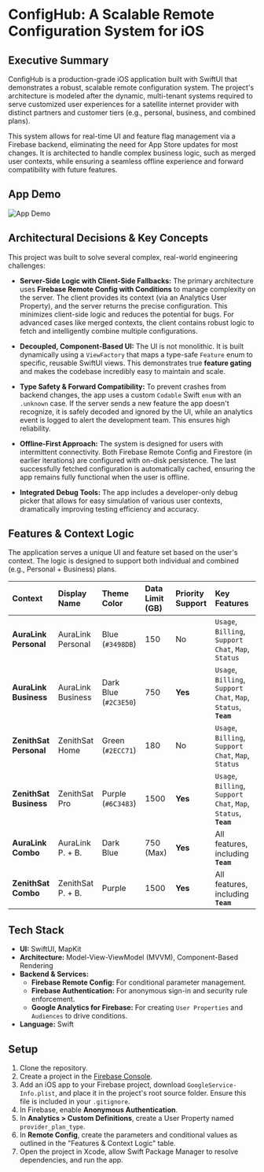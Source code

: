 # ConfigHub: A Scalable Remote Configuration System for iOS

## Executive Summary

ConfigHub is a production-grade iOS application built with SwiftUI that demonstrates a robust, scalable remote configuration system. The project's architecture is modeled after the dynamic, multi-tenant systems required to serve customized user experiences for a satellite internet provider with distinct partners and customer tiers (e.g., personal, business, and combined plans).

This system allows for real-time UI and feature flag management via a Firebase backend, eliminating the need for App Store updates for most changes. It is architected to handle complex business logic, such as merged user contexts, while ensuring a seamless offline experience and forward compatibility with future features.

## App Demo

![App Demo](https://media.giphy.com/media/CKlzLlOEYqf3Tlur6G/giphy.gif)

## Architectural Decisions & Key Concepts

This project was built to solve several complex, real-world engineering challenges:

* **Server-Side Logic with Client-Side Fallbacks:** The primary architecture uses **Firebase Remote Config with Conditions** to manage complexity on the server. The client provides its context (via an Analytics User Property), and the server returns the precise configuration. This minimizes client-side logic and reduces the potential for bugs. For advanced cases like merged contexts, the client contains robust logic to fetch and intelligently combine multiple configurations.

* **Decoupled, Component-Based UI:** The UI is not monolithic. It is built dynamically using a `ViewFactory` that maps a type-safe `Feature` enum to specific, reusable SwiftUI views. This demonstrates true **feature gating** and makes the codebase incredibly easy to maintain and scale.

* **Type Safety & Forward Compatibility:** To prevent crashes from backend changes, the app uses a custom `Codable` Swift `enum` with an `.unknown` case. If the server sends a new feature the app doesn't recognize, it is safely decoded and ignored by the UI, while an analytics event is logged to alert the development team. This ensures high reliability.

* **Offline-First Approach:** The system is designed for users with intermittent connectivity. Both Firebase Remote Config and Firestore (in earlier iterations) are configured with on-disk persistence. The last successfully fetched configuration is automatically cached, ensuring the app remains fully functional when the user is offline.

* **Integrated Debug Tools:** The app includes a developer-only debug picker that allows for easy simulation of various user contexts, dramatically improving testing efficiency and accuracy.

## Features & Context Logic

The application serves a unique UI and feature set based on the user's context. The logic is designed to support both individual and combined (e.g., Personal + Business) plans.

| Context | Display Name | Theme Color | Data Limit (GB) | Priority Support | Key Features |
| :--- | :--- | :--- | :--- | :--- | :--- |
| **AuraLink Personal** | AuraLink Personal | Blue (`#3498DB`) | 150 | No | `Usage`, `Billing`, `Support Chat`, `Map`, `Status` |
| **AuraLink Business** | AuraLink Business | Dark Blue (`#2C3E50`) | 750 | **Yes** | `Usage`, `Billing`, `Support Chat`, `Map`, `Status`, **`Team`** |
| **ZenithSat Personal** | ZenithSat Home | Green (`#2ECC71`) | 180 | No | `Usage`, `Billing`, `Support Chat`, `Map`, `Status` |
| **ZenithSat Business**| ZenithSat Pro | Purple (`#6C3483`) | 1500 | **Yes** | `Usage`, `Billing`, `Support Chat`, `Map`, `Status`, **`Team`** |
| **AuraLink Combo** | AuraLink P. + B. | Dark Blue | 750 (Max) | **Yes** | All features, including **`Team`** |
| **ZenithSat Combo** | ZenithSat P. + B. | Purple | 1500 | **Yes** | All features, including **`Team`** |

## Tech Stack

* **UI:** SwiftUI, MapKit
* **Architecture:** Model-View-ViewModel (MVVM), Component-Based Rendering
* **Backend & Services:**
    * **Firebase Remote Config:** For conditional parameter management.
    * **Firebase Authentication:** For anonymous sign-in and security rule enforcement.
    * **Google Analytics for Firebase:** For creating `User Properties` and `Audiences` to drive conditions.
* **Language:** Swift

## Setup

1.  Clone the repository.
2.  Create a project in the [Firebase Console](https://console.firebase.google.com/).
3.  Add an iOS app to your Firebase project, download `GoogleService-Info.plist`, and place it in the project's root source folder. Ensure this file is included in your `.gitignore`.
4.  In Firebase, enable **Anonymous Authentication**.
5.  In **Analytics > Custom Definitions**, create a User Property named `provider_plan_type`.
6.  In **Remote Config**, create the parameters and conditional values as outlined in the "Features & Context Logic" table.
7.  Open the project in Xcode, allow Swift Package Manager to resolve dependencies, and run the app.
